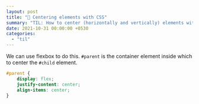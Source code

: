```yaml
---
layout: post
title: "📝 Centering elements with CSS"
summary: "TIL: How to center (horizontally and vertically) elements with CSS."
date: 2021-10-31 00:00:00 +0530
categories:
  - "til"
---
```


We can use flexbox to do this. `#parent` is the container element inside which to center the `#child` element.

```css
#parent {
    display: flex;
    justify-content: center;
    align-items: center;
}
```
